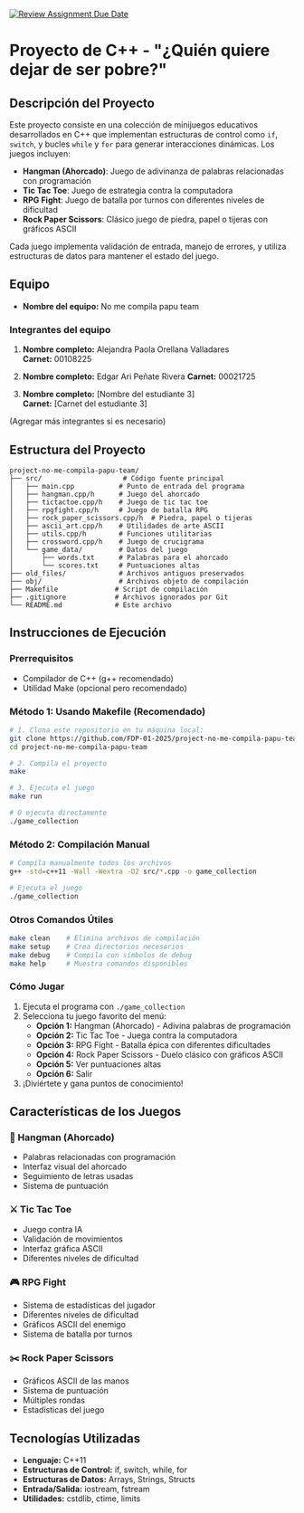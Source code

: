 [![Review Assignment Due Date](https://classroom.github.com/assets/deadline-readme-button-22041afd0340ce965d47ae6ef1cefeee28c7c493a6346c4f15d667ab976d596c.svg)](https://classroom.github.com/a/mi1WNrHU)
# Proyecto de C++ - "¿Quién quiere dejar de ser pobre?"

## Descripción del Proyecto

Este proyecto consiste en una colección de minijuegos educativos desarrollados en C++ que implementan estructuras de control como `if`, `switch`, y bucles `while` y `for` para generar interacciones dinámicas. Los juegos incluyen:

- **Hangman (Ahorcado)**: Juego de adivinanza de palabras relacionadas con programación
- **Tic Tac Toe**: Juego de estrategia contra la computadora
- **RPG Fight**: Juego de batalla por turnos con diferentes niveles de dificultad
- **Rock Paper Scissors**: Clásico juego de piedra, papel o tijeras con gráficos ASCII

Cada juego implementa validación de entrada, manejo de errores, y utiliza estructuras de datos para mantener el estado del juego.

## Equipo

- **Nombre del equipo:**  No me compila papu team 

### Integrantes del equipo

1. **Nombre completo:** Alejandra Paola Orellana Valladares  
   **Carnet:** 00108225

2. **Nombre completo:** Edgar Ari Peñate Rivera
   **Carnet:** 00021725

3. **Nombre completo:** [Nombre del estudiante 3]  
   **Carnet:** [Carnet del estudiante 3]

(Agregar más integrantes si es necesario)

## Estructura del Proyecto

```
project-no-me-compila-papu-team/
├── src/                    # Código fuente principal
│   ├── main.cpp           # Punto de entrada del programa
│   ├── hangman.cpp/h      # Juego del ahorcado
│   ├── tictactoe.cpp/h    # Juego de tic tac toe
│   ├── rpgfight.cpp/h     # Juego de batalla RPG
│   ├── rock_paper_scissors.cpp/h  # Piedra, papel o tijeras
│   ├── ascii_art.cpp/h    # Utilidades de arte ASCII
│   ├── utils.cpp/h        # Funciones utilitarias
│   ├── crossword.cpp/h    # Juego de crucigrama
│   └── game_data/         # Datos del juego
│       ├── words.txt      # Palabras para el ahorcado
│       └── scores.txt     # Puntuaciones altas
├── old_files/             # Archivos antiguos preservados
├── obj/                   # Archivos objeto de compilación
├── Makefile              # Script de compilación
├── .gitignore            # Archivos ignorados por Git
└── README.md             # Este archivo
```

## Instrucciones de Ejecución

   ### Prerrequisitos
   - Compilador de C++ (g++ recomendado)
   - Utilidad Make (opcional pero recomendado)

   ### Método 1: Usando Makefile (Recomendado)
   ```bash
   # 1. Clona este repositorio en tu máquina local:
   git clone https://github.com/FDP-01-2025/project-no-me-compila-papu-team.git
   cd project-no-me-compila-papu-team

   # 2. Compila el proyecto
   make

   # 3. Ejecuta el juego
   make run

   # O ejecuta directamente
   ./game_collection
   ```

   ### Método 2: Compilación Manual
   ```bash
   # Compila manualmente todos los archivos
   g++ -std=c++11 -Wall -Wextra -O2 src/*.cpp -o game_collection

   # Ejecuta el juego
   ./game_collection
   ```

   ### Otros Comandos Útiles
   ```bash
   make clean    # Elimina archivos de compilación
   make setup    # Crea directorios necesarios
   make debug    # Compila con símbolos de debug
   make help     # Muestra comandos disponibles
   ```

   ### Cómo Jugar
   1. Ejecuta el programa con `./game_collection`
   2. Selecciona tu juego favorito del menú:
      - **Opción 1:** Hangman (Ahorcado) - Adivina palabras de programación
      - **Opción 2:** Tic Tac Toe - Juega contra la computadora
      - **Opción 3:** RPG Fight - Batalla épica con diferentes dificultades
      - **Opción 4:** Rock Paper Scissors - Duelo clásico con gráficos ASCII
      - **Opción 5:** Ver puntuaciones altas
      - **Opción 6:** Salir
   3. ¡Diviértete y gana puntos de conocimiento!

## Características de los Juegos

### 🎯 Hangman (Ahorcado)
- Palabras relacionadas con programación
- Interfaz visual del ahorcado
- Seguimiento de letras usadas
- Sistema de puntuación

### ⚔️ Tic Tac Toe
- Juego contra IA
- Validación de movimientos
- Interfaz gráfica ASCII
- Diferentes niveles de dificultad

### 🎮 RPG Fight
- Sistema de estadísticas del jugador
- Diferentes niveles de dificultad
- Gráficos ASCII del enemigo
- Sistema de batalla por turnos

### ✂️ Rock Paper Scissors
- Gráficos ASCII de las manos
- Sistema de puntuación
- Múltiples rondas
- Estadísticas del juego

## Tecnologías Utilizadas

- **Lenguaje:** C++11
- **Estructuras de Control:** if, switch, while, for
- **Estructuras de Datos:** Arrays, Strings, Structs
- **Entrada/Salida:** iostream, fstream
- **Utilidades:** cstdlib, ctime, limits
